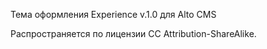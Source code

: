 Тема оформления Experience v.1.0 для Alto CMS

Распространяется по лицензии CC Attribution-ShareAlike.